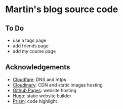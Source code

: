 # Martin's blog source code

## To Do

- use a tags page
- add friends page
- add my course page

## Acknowledgements


- [Cloudfare](https://www.cloudflare.com/): DNS and https
- [Cloudinary](https://www.cloudinary.com/): CDN and static images hosting
- [Github Pages](https://pages.github.com/): website hosting
- [Hugo](https://gohugo.io/): static website builder
- [Prism](http://prism.com/): code highlight
